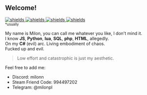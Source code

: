 ## Welcome!
[![shields](https://img.shields.io/badge/sleep-deprived-orange?style=for-the-badge) ![shields](https://img.shields.io/badge/powered%20by-coffee-orange?style=for-the-badge) ![shields](https://img.shields.io/badge/works-80%25%20of%20the%20time*-blue?style=for-the-badge) ![shields](https://img.shields.io/badge/The%20voices-are%20getting%20louder-yellow?style=for-the-badge)](https://shields.io/)\
<sub> *usually </sub>

My name is Milon, you can call me whatever you like, I don't mind it.\
I know **JS**, **Python**, **lua**, **SQL**, **php**, **HTML**, allegedly.\
On my **C#** (evil) arc.
Living embodiment of chaos.\
Fucked up and evil.

> Low effort and catastrophic is just my aesthetic.

Feel free to add me:
* Discord: milonn
* Steam Friend Code: 994497202
* Telegram: @milonpl
